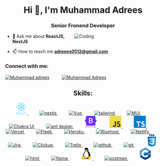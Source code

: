 <h1 align="center">Hi 👋, I'm Muhammad Adrees</h1>
<h3 align="center">Senior Fronend Developer</h3>
<img align="right" alt="Coding" width="280" src="https://cdn.dribbble.com/users/1162077/screenshots/3848914/programmer.gif"/>

- 💬 Ask me about **ReactJS, NextJS**

- 📫 How to reach me **adreees0512@gmail.com**

<h3 align="left">Connect with me:</h3>
<p align="left">
  <a href="https://www.linkedin.com/in/muhammad-adrees-3a1756193/" target="blank"><img align="center" src="https://raw.githubusercontent.com/rahuldkjain/github-profile-readme-generator/master/src/images/icons/Social/linked-in-alt.svg" alt="Muhammad adrees" height="30" width="40" /></a>
  &nbsp;&nbsp;&nbsp;&nbsp;&nbsp;&nbsp;&nbsp;&nbsp;
  <a href="https://www.instagram.com/r.a.j.a_a.d.r.e.e.s/" target="blank"><img align="center" src="https://raw.githubusercontent.com/rahuldkjain/github-profile-readme-generator/master/src/images/icons/Social/instagram.svg" alt="Muhammad Adrees" height="30" width="40" /></a>
</p>

<h2 align="center" >Skills:</h2>
<p align="center" margin-right="5px"> 
  <a href="https://reactjs.org/" target="_blank" rel="noreferrer"> <img src="https://raw.githubusercontent.com/devicons/devicon/master/icons/react/react-original-wordmark.svg" alt="react" width="40" height="40"/> </a>
  &nbsp;&nbsp;&nbsp;&nbsp;&nbsp;&nbsp;&nbsp;&nbsp;
  <a href="https://nextjs.org/" target="_blank" rel="noreferrer"> <img src="https://cdn.worldvectorlogo.com/logos/nextjs-2.svg" alt="nextjs" width="40" height="40"/> </a>
  &nbsp;&nbsp;&nbsp;&nbsp;&nbsp;&nbsp;&nbsp;&nbsp;
  <a href="https://vuejs.org/" target="_blank" rel="noreferrer"> <img src="https://vuejs.org/images/logo.png" alt="Vue" width="40" height="40"/> </a>
  &nbsp;&nbsp;&nbsp;&nbsp;&nbsp;&nbsp;&nbsp;&nbsp;
  <a href="https://tailwindcss.com/" target="_blank" rel="noreferrer"> <img src="https://www.vectorlogo.zone/logos/tailwindcss/tailwindcss-icon.svg" alt="tailwind" width="40" height="40"/> </a>
  &nbsp;&nbsp;&nbsp;&nbsp;&nbsp;&nbsp;&nbsp;&nbsp;
   <a href="https://mui.com/" target="_blank" rel="noreferrer"> <img src="https://mui.com/static/logo.svg" alt="MUI" width="40" height="40"/> </a>
  &nbsp;&nbsp;&nbsp;&nbsp;&nbsp;&nbsp;&nbsp;&nbsp;
   <a href="" target="_blank" rel="noreferrer"> <img src="https://img.icons8.com/?size=100&id=r9QJ0VFFrn7T&format=png&color=000000" alt="Chakra UI" width="40" height="40"/> </a>
  &nbsp;&nbsp;&nbsp;&nbsp;&nbsp;&nbsp;&nbsp;&nbsp;
   <a href="https://ant.design/" target="_blank" rel="noreferrer"> <img src="https://gw.alipayobjects.com/zos/rmsportal/KDpgvguMpGfqaHPjicRK.svg" alt="ant design" width="40" height="40"/> </a>
  &nbsp;&nbsp;&nbsp;&nbsp;&nbsp;&nbsp;&nbsp;&nbsp;
  <a href="https://getbootstrap.com" target="_blank" rel="noreferrer"> <img src="https://raw.githubusercontent.com/devicons/devicon/master/icons/bootstrap/bootstrap-plain-wordmark.svg" alt="bootstrap" width="40" height="40"/> </a>
  &nbsp;&nbsp;&nbsp;&nbsp;&nbsp;&nbsp;&nbsp;&nbsp;
  <a href="https://developer.mozilla.org/en-US/docs/Web/JavaScript" target="_blank" rel="noreferrer"> <img src="https://raw.githubusercontent.com/devicons/devicon/master/icons/javascript/javascript-original.svg" alt="javascript" width="40" height="40"/> </a>
    &nbsp;&nbsp;&nbsp;&nbsp;&nbsp;&nbsp;&nbsp;&nbsp;
  <a href="https://www.typescriptlang.org/" target="_blank" rel="noreferrer"> <img src="https://raw.githubusercontent.com/devicons/devicon/master/icons/typescript/typescript-original.svg" alt="typescript" width="40" height="40"/> </a>
  &nbsp;&nbsp;&nbsp;&nbsp;&nbsp;&nbsp;&nbsp;&nbsp;
  <a href="https://vercel.com/" target="_blank" rel="noreferrer"> <img src="https://assets.vercel.com/image/upload/v1588805858/repositories/vercel/logo.png" alt="Vercel" width="40" height="40"/> </a>
  &nbsp;&nbsp;&nbsp;&nbsp;&nbsp;&nbsp;&nbsp;&nbsp;
  <a href="https://fleek.co/" target="_blank" rel="noreferrer"> <img src="https://avatars.githubusercontent.com/u/171708767?s=200&v=4" alt="Fleek" width="40" height="40"/> </a>
  &nbsp;&nbsp;&nbsp;&nbsp;&nbsp;&nbsp;&nbsp;&nbsp;
  <a href="https://www.heroku.com/" target="_blank" rel="noreferrer"> <img src="https://img.icons8.com/?size=100&id=31085&format=png&color=000000" alt="Heroku" width="40" height="40"/> </a>
  &nbsp;&nbsp;&nbsp;&nbsp;&nbsp;&nbsp;&nbsp;&nbsp;
  <a href="https://www.bluehost.com/" target="_blank" rel="noreferrer"> <img src="https://avatars.githubusercontent.com/u/3769122?s=200&v=4" alt="Bluehost" width="40" height="40"/> </a>
  &nbsp;&nbsp;&nbsp;&nbsp;&nbsp;&nbsp;&nbsp;&nbsp;
  <a href="https://www.netlify.com/" target="_blank" rel="noreferrer"> <img src="https://img.icons8.com/?size=100&id=sBo1RJ3rjbje&format=png&color=000000" alt="Netlify" width="40" height="40"/> </a>
  &nbsp;&nbsp;&nbsp;&nbsp;&nbsp;&nbsp;&nbsp;&nbsp;
  <a href="https://www.atlassian.com/software/jira" target="_blank" rel="noreferrer"> <img src="https://img.icons8.com/?size=100&id=oROcPah5ues6&format=png&color=000000" alt="Jira" width="40" height="40"/> </a>
  &nbsp;&nbsp;&nbsp;&nbsp;&nbsp;&nbsp;&nbsp;&nbsp;
  <a href="https://clickup.com/" target="_blank" rel="noreferrer"> <img src="https://img.icons8.com/?size=100&id=PFPrxqrF3xAo&format=png&color=000000" alt="Clickup" width="40" height="40"/> </a>
  &nbsp;&nbsp;&nbsp;&nbsp;&nbsp;&nbsp;&nbsp;&nbsp;
  <a href="https://trello.com/" target="_blank" rel="noreferrer"> <img src="https://img.icons8.com/?size=100&id=21049&format=png&color=000000" alt="Trello" width="40" height="40"/> </a>
  &nbsp;&nbsp;&nbsp;&nbsp;&nbsp;&nbsp;&nbsp;&nbsp;
  <a href="https://github.com/" target="_blank" rel="noreferrer"> <img src="https://img.icons8.com/?size=100&id=12599&format=png&color=000000" alt="github" width="40" height="40"/> </a>
  &nbsp;&nbsp;&nbsp;&nbsp;&nbsp;&nbsp;&nbsp;&nbsp;
   <a href="https://git-scm.com/" target="_blank" rel="noreferrer"> <img src="https://www.vectorlogo.zone/logos/git-scm/git-scm-icon.svg" alt="git" width="40" height="40"/> </a>
  &nbsp;&nbsp;&nbsp;&nbsp;&nbsp;&nbsp;&nbsp;&nbsp;
  <a href="https://www.w3schools.com/css/" target="_blank" rel="noreferrer"> <img src="https://raw.githubusercontent.com/devicons/devicon/master/icons/css3/css3-original-wordmark.svg" alt="css3" width="40" height="40"/> </a>
  &nbsp;&nbsp;&nbsp;&nbsp;&nbsp;&nbsp;&nbsp;&nbsp;
  <a href="https://www.w3schools.com/html/" target="_blank" rel="noreferrer"> <img src="https://img.icons8.com/?size=100&id=EAUyKy3IwmqM&format=png&color=000000" alt="html" width="40" height="40"/> </a>
  &nbsp;&nbsp;&nbsp;&nbsp;&nbsp;&nbsp;&nbsp;&nbsp;
  <a href="https://www.figma.com/" target="_blank" rel="noreferrer"> <img src="https://www.vectorlogo.zone/logos/figma/figma-icon.svg" alt="figma" width="40" height="40"/> </a>
  &nbsp;&nbsp;&nbsp;&nbsp;&nbsp;&nbsp;&nbsp;&nbsp;
  <a href="https://www.linux.org/" target="_blank" rel="noreferrer"> <img src="https://raw.githubusercontent.com/devicons/devicon/master/icons/linux/linux-original.svg" alt="linux" width="40" height="40"/> </a>
  &nbsp;&nbsp;&nbsp;&nbsp;&nbsp;&nbsp;&nbsp;&nbsp;
  <a href="https://postman.com" target="_blank" rel="noreferrer"> <img src="https://www.vectorlogo.zone/logos/getpostman/getpostman-icon.svg" alt="postman" width="40" height="40"/> </a>
  &nbsp;&nbsp;&nbsp;&nbsp;&nbsp;&nbsp;&nbsp;&nbsp;
  <a href="https://www.w3schools.com/cpp/" target="_blank" rel="noreferrer"> <img src="https://raw.githubusercontent.com/devicons/devicon/master/icons/cplusplus/cplusplus-original.svg" alt="cplusplus" width="40" height="40"/> </a>
  
</p>
